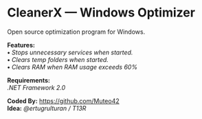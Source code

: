# CleanerX — Windows Optimizer
Open source optimization program for Windows.

**Features:**<br />
**•** *Stops unnecessary services when started.*<br />
**•** *Clears temp folders when started.*<br />
**•** *Clears RAM when RAM usage exceeds 60%*<br />

**Requirements:**<br />
*.NET Framework 2.0*

**Coded By:** https://github.com/Muteo42<br />
**Idea:** *@ertugrulturan / T13R*
